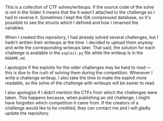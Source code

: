This is a collection of CTF solves/writeups. If the source code of the solve is not in the folder it means that the it wasn't attached to the challenge so I had to reverse it. Sometimes I kept the IDA compressed database, so it's possibile to see the structs which I defined and how I renamed the variables.

When I created this repository, I had already solved several challenges, but I hadn’t written their writeups at the time. I decided to upload them anyway and write the corresponding writeups later. That said, the solution for each challenge is available in the `exploit.py` file while the writeup is in the `README.md`.

I apologize if the exploits for the older challenges may be hard to read — this is due to the rush of solving them during the competition. Whenever I write a challenge writeup, I also take the time to make the exploit more readable, so the solve of the challenge with writeups will be easier to read.

I also apologize if I didn’t mention the CTFs from which the challenges were taken. This happens because, when publishing an old challenge, I might have forgotten which competition it came from. If the creators of a challenge would like to be credited, they can contact me and I will gladly update the repository.